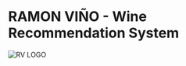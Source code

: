# RAMON VIÑO - Wine Recommendation System
![RV LOGO](https://user-images.githubusercontent.com/66453085/94846688-ecd32c80-03f7-11eb-8bb7-bf412a8b7e0c.jpg)
## 
